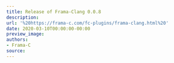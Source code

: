 ```yaml
---
title: Release of Frama-Clang 0.0.8
description:
url: '%20https://frama-c.com/fc-plugins/frama-clang.html%20'
date: 2020-03-10T00:00:00-00:00
preview_image:
authors:
- Frama-C
source:
---
```



